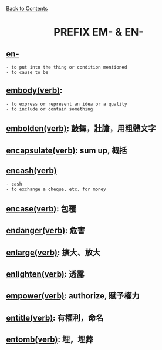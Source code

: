 ﻿[Back to Contents](../README.md)

<h1 style="text-align: center;">PREFIX EM- & EN-</h1>

## [en-](https://www.oxfordlearnersdictionaries.com/definition/english/en_1)
    - to put into the thing or condition mentioned
    - to cause to be
## [embody(verb)](https://www.oxfordlearnersdictionaries.com/definition/english/embody):
    - to express or represent an idea or a quality
    - to include or contain something
## [embolden(verb)](https://www.oxfordlearnersdictionaries.com/definition/english/embolden): 鼓舞，壯膽，用粗體文字
## [encapsulate(verb)](https://www.oxfordlearnersdictionaries.com/definition/english/encapsulate): sum up, 概括
## [encash(verb)](https://www.oxfordlearnersdictionaries.com/definition/english/encash)
    - cash
    - to exchange a cheque, etc. for money
## [encase(verb)](https://www.oxfordlearnersdictionaries.com/definition/english/encase): 包覆
## [endanger(verb)](https://www.oxfordlearnersdictionaries.com/definition/english/endanger): 危害
## [enlarge(verb)](https://www.oxfordlearnersdictionaries.com/definition/english/enlarge): 擴大、放大
## [enlighten(verb)](https://www.oxfordlearnersdictionaries.com/definition/english/enlighten): 透露
## [empower(verb)](https://www.oxfordlearnersdictionaries.com/definition/english/empower): authorize, 賦予權力
## [entitle(verb)](https://www.oxfordlearnersdictionaries.com/definition/english/entitle): 有權利，命名
## [entomb(verb)](https://www.oxfordlearnersdictionaries.com/definition/english/entomb): 埋，埋葬
